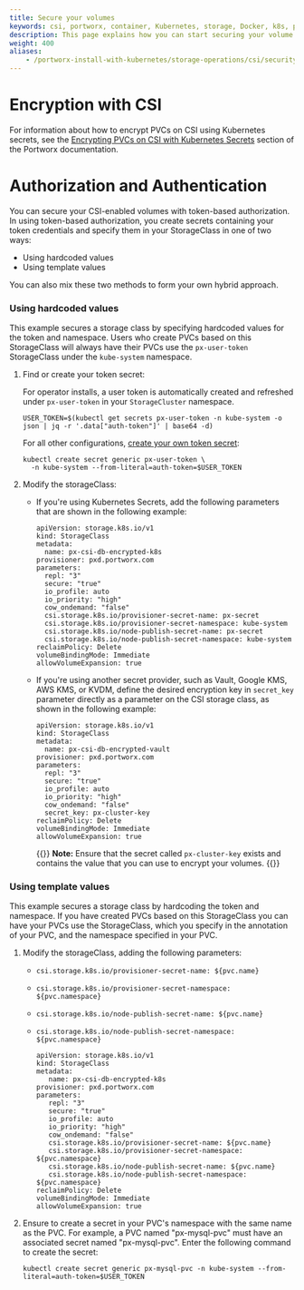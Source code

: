```yaml
---
title: Secure your volumes 
keywords: csi, portworx, container, Kubernetes, storage, Docker, k8s, pv, security
description: This page explains how you can start securing your volume with PX-Security
weight: 400
aliases:
    - /portworx-install-with-kubernetes/storage-operations/csi/security/
---
```

# Encryption with CSI

For information about how to encrypt PVCs on CSI using Kubernetes secrets, see the [Encrypting PVCs on CSI with Kubernetes Secrets](/operations/key-management/kubernetes-secrets/pvc-encryption-using-csi/) section of the Portworx documentation.


# Authorization and Authentication

You can secure your CSI-enabled volumes with token-based authorization. In using token-based authorization, you create secrets containing your token credentials and specify them in your StorageClass in one of two ways:

* Using hardcoded values
* Using template values

You can also mix these two methods to form your own hybrid approach.

### Using hardcoded values

This example secures a storage class by specifying hardcoded values for the token and namespace. Users who create PVCs based on this StorageClass will always have their PVCs use the `px-user-token` StorageClass under the `kube-system` namespace.

1. Find or create your token secret:

    For operator installs, a user token is automatically created and refreshed under `px-user-token` in your `StorageCluster` namespace.
    ```text
    USER_TOKEN=$(kubectl get secrets px-user-token -n kube-system -o json | jq -r '.data["auth-token"]' | base64 -d)
    ```

    For all other configurations, [create your own token secret](/cloud-references/security/kubernetes/shared-secret-model/generating-tokens/):
    ```text
    kubectl create secret generic px-user-token \
      -n kube-system --from-literal=auth-token=$USER_TOKEN
    ```

2. Modify the storageClass:

    * If you're using Kubernetes Secrets, add the following parameters that are shown in the following example:

        ```text
        apiVersion: storage.k8s.io/v1
        kind: StorageClass
        metadata:
          name: px-csi-db-encrypted-k8s
        provisioner: pxd.portworx.com
        parameters:
          repl: "3"
          secure: "true"
          io_profile: auto
          io_priority: "high" 
          cow_ondemand: "false"
          csi.storage.k8s.io/provisioner-secret-name: px-secret
          csi.storage.k8s.io/provisioner-secret-namespace: kube-system
          csi.storage.k8s.io/node-publish-secret-name: px-secret
          csi.storage.k8s.io/node-publish-secret-namespace: kube-system
        reclaimPolicy: Delete
        volumeBindingMode: Immediate
        allowVolumeExpansion: true
        ```
      
    * If you're using another secret provider, such as Vault, Google KMS, AWS KMS, or KVDM, define the desired encryption key in `secret_key` parameter directly as a parameter on the CSI storage class, as shown in the following example:

        ```text
        apiVersion: storage.k8s.io/v1
        kind: StorageClass
        metadata:
          name: px-csi-db-encrypted-vault
        provisioner: pxd.portworx.com
        parameters:
          repl: "3"
          secure: "true"
          io_profile: auto
          io_priority: "high"
          cow_ondemand: "false"
          secret_key: px-cluster-key
        reclaimPolicy: Delete
        volumeBindingMode: Immediate
        allowVolumeExpansion: true
        ```
        
      {{<info>}}
**Note:** Ensure that the secret called `px-cluster-key` exists and contains the value that you can use to encrypt your volumes.
      {{</info>}}


### Using template values

This example secures a storage class by hardcoding the token and namespace. If you have created PVCs based on this StorageClass you can have your PVCs use the StorageClass, which you specify in the annotation of your PVC, and the namespace specified in your PVC.

1. Modify the storageClass, adding the following parameters:

    * `csi.storage.k8s.io/provisioner-secret-name: ${pvc.name}`
    * `csi.storage.k8s.io/provisioner-secret-namespace: ${pvc.namespace}`
    * `csi.storage.k8s.io/node-publish-secret-name: ${pvc.name}`
    * `csi.storage.k8s.io/node-publish-secret-namespace: ${pvc.namespace}`

       ```text
       apiVersion: storage.k8s.io/v1
       kind: StorageClass
       metadata:
          name: px-csi-db-encrypted-k8s
       provisioner: pxd.portworx.com
       parameters:
          repl: "3"
          secure: "true"
          io_profile: auto
          io_priority: "high" 
          cow_ondemand: "false"
          csi.storage.k8s.io/provisioner-secret-name: ${pvc.name}
          csi.storage.k8s.io/provisioner-secret-namespace: ${pvc.namespace}
          csi.storage.k8s.io/node-publish-secret-name: ${pvc.name}
          csi.storage.k8s.io/node-publish-secret-namespace: ${pvc.namespace}
       reclaimPolicy: Delete
       volumeBindingMode: Immediate
       allowVolumeExpansion: true
       ```
2. Ensure to create a secret in your PVC's namespace with the same name as the PVC. For example, a PVC named "px-mysql-pvc" must have an associated secret named "px-mysql-pvc". Enter the following command to create the secret:

    ```text
    kubectl create secret generic px-mysql-pvc -n kube-system --from-literal=auth-token=$USER_TOKEN
    ```